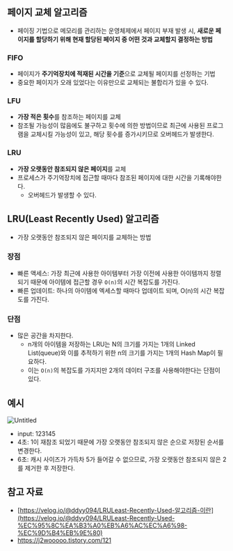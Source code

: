 ## 페이지 교체 알고리즘

- 페이징 기법으로 메모리를 관리하는 운영체제에서 페이지 부재 발생 시, **새로운 페이지를 할당하기 위해 현재 할당된 페이지 중 어떤 것과 교체할지 결정하는 방법**

### FIFO

- 페이지가 **주기억장치에 적재된 시간을 기준**으로 교체될 페이지를 선정하는 기법
- 중요한 페이지가 오래 있었다는 이유만으로 교체되는 불합리가 있을 수 있다.

### LFU

- **가장 적은 횟수**를 참조하는 페이지를 교체
- 참조될 가능성이 많음에도 불구하고 횟수에 의한 방법이므로 최근에 사용된 프로그램을 교체시킬 가능성이 있고, 해당 횟수를 증가시키므로 오버헤드가 발생한다.

### LRU

- **가장 오랫동안 참조되지 않은 페이지**를 교체
- 프로세스가 주기억장치에 접근할 때마다 참조된 페이지에 대한 시간을 기록해야한다.
    - 오버헤드가 발생할 수 있다.

## LRU(Least Recently Used) 알고리즘

- 가장 오랫동안 참조되지 않은 페이지를 교체하는 방법

### 장점

- 빠른 액세스: 가장 최근에 사용한 아이템부터 가장 이전에 사용한 아이템까지 정렬되기 때문에 아이템에 접근할 경우 `O(n)`의 시간 복잡도를 가진다.
- 빠른 업데이트: 하나의 아이템에 엑세스할 때마다 업데이트 되며, O(n)의 시간 복잡도를 가진다.

### 단점

- 많은 공간을 차지한다.
    - n개의 아이템을 저장하는 LRU는 N의 크기를 가지는 1개의 Linked List(queue)와 이를 추적하기 위한 n의 크기를 가지는 1개의 Hash Map이 필요하다.
    - 이는 `O(n)`의 복잡도를 가지지만 2개의 데이터 구조를 사용해야한다는 단점이 있다.

## 예시

![Untitled](https://img1.daumcdn.net/thumb/R1280x0/?scode=mtistory2&fname=https%3A%2F%2Ft1.daumcdn.net%2Fcfile%2Ftistory%2F998933375C7F78A428)

- input: 123145
- 4초: 1이 재참조 되었기 때문에 가장 오랫동안 참조되지 않은 순으로 저장된 순서를 변경한다.
- 6초: 캐시 사이즈가 가득차 5가 들어갈 수 없으므로, 가장 오랫동안 참조되지 않은 2를 제거한 후 저장한다.

## 참고 자료

- [https://velog.io/@ddyy094/LRULeast-Recently-Used-알고리즘-이란](https://velog.io/@ddyy094/LRULeast-Recently-Used-%EC%95%8C%EA%B3%A0%EB%A6%AC%EC%A6%98-%EC%9D%B4%EB%9E%80)
- https://j2wooooo.tistory.com/121